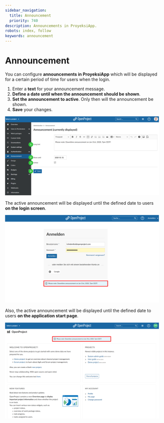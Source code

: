 ```yaml
---
sidebar_navigation:
  title: Announcement
  priority: 740
description: Announcements in ProyeksiApp.
robots: index, follow
keywords: announcement
---
```

# Announcement

You can configure **announcements in ProyeksiApp** which will be displayed for a certain period of time for users when the login.

1. Enter a **text** for your announcement message.
2. **Define a date until when the announcement should be shown**.
3. **Set the announcement to active**. Only then will the announcement be shown.
4. **Save** your changes.

![Sys-admin-announcement](Sys-admin-announcement-1579796618282.png)

The active announcement will be displayed until the defined date to users **on the login screen**.

![Sys-admin-downtime-announcement](Sys-admin-downtime-announcement.png)

Also, the active announcement will be displayed until the defined date to users **on the application start page**.

![Sys-admin-announcement-start-page](Sys-admin-announcement-start-page.png)